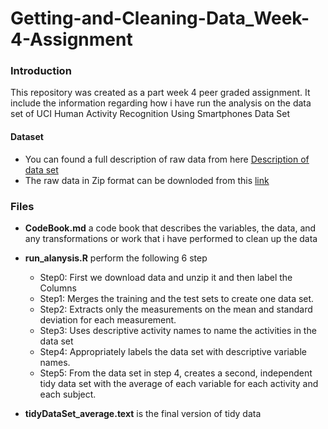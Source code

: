 # Getting-and-Cleaning-Data_Week-4-Assignment
### Introduction
This repository was created as a part week 4 peer graded assignment. It include the information regarding how i have run the analysis on 
the data set of UCI Human Activity Recognition Using Smartphones Data Set

#### Dataset 
* You can found a full description of raw data from here [Description of data set](http://archive.ics.uci.edu/ml/datasets/Human+Activity+Recognition+Using+Smartphones) 
* The raw data in Zip format can be downloded from this [link](http://archive.ics.uci.edu/ml/datasets/Human+Activity+Recognition+Using+Smartphones)

### Files
* **CodeBook.md**  a code book that describes the variables, the data, and any transformations or work that i have performed to clean up the data 

* **run_alanysis.R** perform the following 6 step
  + Step0: First we download data and unzip it and then label the Columns 
  + Step1: Merges the training and the test sets to create one data set.
  + Step2: Extracts only the measurements on the mean and standard deviation for each measurement.
  + Step3: Uses descriptive activity names to name the activities in the data set
  + Step4: Appropriately labels the data set with descriptive variable names.
  + Step5: From the data set in step 4, creates a second, independent tidy data set with the average of each variable for each activity   and each subject.

* **tidyDataSet_average.text** is the final version of tidy data
